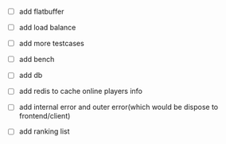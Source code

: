 - [ ] add flatbuffer
- [ ] add load balance
- [ ] add more testcases
- [ ] add bench
- [ ] add db
- [ ] add redis to cache online players info
- [ ] add internal error and outer error(which would be dispose to frontend/client)
- [ ] add ranking list

